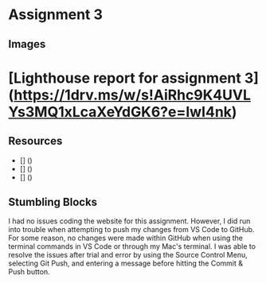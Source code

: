 # Assignment 3
## Images
# [Lighthouse report for assignment 3] (https://1drv.ms/w/s!AiRhc9K4UVLYs3MQ1xLcaXeYdGK6?e=IwI4nk)

## Resources
* [] ()
* [] ()
* [] ()

## Stumbling Blocks
I had no issues coding the website for this assignment. However, I did run into trouble when attempting to push my changes from VS Code to GitHub. For some reason, no changes were made within GitHub when using the terminal commands in VS Code or through my Mac's terminal. I was able to resolve the issues after trial and error by using the Source Control Menu, selecting Git Push, and entering a message before hitting the Commit & Push button. 
